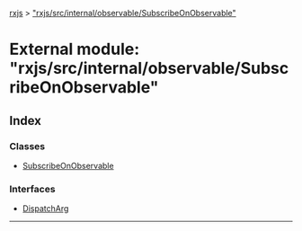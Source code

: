 [rxjs](../README.md) > ["rxjs/src/internal/observable/SubscribeOnObservable"](../modules/_rxjs_src_internal_observable_subscribeonobservable_.md)

# External module: "rxjs/src/internal/observable/SubscribeOnObservable"

## Index

### Classes

* [SubscribeOnObservable](../classes/_rxjs_src_internal_observable_subscribeonobservable_.subscribeonobservable.md)

### Interfaces

* [DispatchArg](../interfaces/_rxjs_src_internal_observable_subscribeonobservable_.dispatcharg.md)

---

